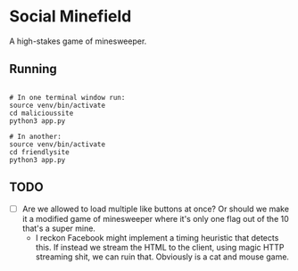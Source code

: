 # Social Minefield

A high-stakes game of minesweeper.

## Running

```

# In one terminal window run:
source venv/bin/activate
cd malicioussite
python3 app.py

# In another:
source venv/bin/activate
cd friendlysite
python3 app.py

```

## TODO
- [ ] Are we allowed to load multiple like buttons at once? Or should we make it a modified game of minesweeper where it's only one flag out of the 10 that's a super mine.
  - I reckon Facebook might implement a timing heuristic that detects this. If instead we stream the HTML to the client, using magic HTTP streaming shit, we can ruin that. Obviously is a cat and mouse game.
